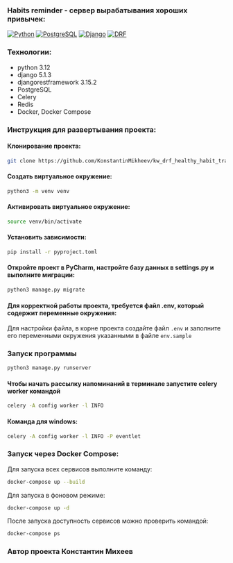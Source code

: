 ### Habits reminder - сервер вырабатывания хороших привычек:

[![Python](https://img.shields.io/badge/-Python-464646?style=flat-square&logo=Python)](https://www.python.org/)
[![PostgreSQL](https://img.shields.io/badge/-PostgreSQL-464646?style=flat-square&logo=PostgreSQL)](https://www.postgresql.org/)
[![Django](https://img.shields.io/badge/-Django-464646?style=flat-square&logo=Django)](https://www.djangoproject.com/)
[![DRF](https://img.shields.io/badge/-DRF-464646?style=flat-square&logo=django-rest-framework)](https://www.django-rest-framework.org/)
### Технологии:
- python 3.12
- django 5.1.3
- djangorestframework 3.15.2
- PostgreSQL
- Celery
- Redis
- Docker, Docker Compose

### Инструкция для развертывания проекта:

#### Клонирование проекта:

```bash
git clone https://github.com/KonstantinMikheev/kw_drf_healthy_habit_tracker.git
```

#### Создать виртуальное окружение:

```bash
python3 -m venv venv
```

#### Активировать виртуальное окружение:

```bash
source venv/bin/activate
```

#### Установить зависимости:

```bash
pip install -r pyproject.toml
```

#### Откройте проект в PyCharm, настройте базу данных в settings.py и выполните миграции:

```bash
python3 manage.py migrate
```

#### Для корректной работы проекта, требуется файл .env, который содержит переменные окружения:

Для настройки файла, в корне проекта создайте файл `.env` и заполните его переменными окружения указанными в файле `env.sample`

### Запуск программы

```bash
python3 manage.py runserver
```

#### Чтобы начать рассылку напоминаний в терминале запустите celery worker командой

```bash
celery -A config worker -l INFO
```
#### Команда для windows:

```bash
celery -A config worker -l INFO -P eventlet
```

### Запуск через Docker Compose:

Для запуска всех сервисов выполните команду:
```bash
docker-compose up --build
```
Для запуска в фоновом режиме:
```bash
docker-compose up -d
```
После запуска доступность сервисов можно проверить командой:
```bash
docker-compose ps
```

### Автор проекта Константин Михеев
